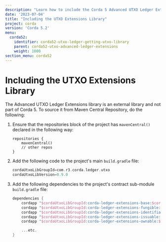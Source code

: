 ```yaml
---
description: "Learn how to include the Corda 5 Advanced UTXO Ledger Extensions library in your project."
date: '2023-07-04'
title: "Including the UTXO Extensions Library"
project: corda
version: 'Corda 5.2'
menu:
  corda52:
    identifier: corda52-utxo-ledger-getting-utxo-library
    parent: corda52-utxo-advanced-ledger-extensions
    weight: 1000
section_menu: corda52
---
```


# Including the UTXO Extensions Library

The Advanced UTXO Ledger Extensions library is an external library and not part of Corda 5. To source it
from Maven Central Repository, do the following:

1. Ensure that the repositories block of the project has `mavenCentral()` declared in the following way:

   ```
   repositories {
       mavenCentral()
       // other repos
   }
   ```

2. Add the following code to the project's main `build.gradle` file:

   ```gradle
   cordaUtxoLibGroupId=com.r3.corda.ledger.utxo
   cordaUtxoLibVersion=0.9.0
   ```

3. Add the following dependencies to the project's contract sub-module `build.gradle` file:

   ```gradle
   dependencies {
       cordapp "$cordaUtxoLibGroupId:corda-ledger-extensions-base:$cordaUtxoLibVersion"
       cordapp "$cordaUtxoLibGroupId:corda-ledger-extensions-fungible:$cordaUtxoLibVersion"
       cordapp "$cordaUtxoLibGroupId:corda-ledger-extensions-identifiable:$cordaUtxoLibVersion"
       cordapp "$cordaUtxoLibGroupId:corda-ledger-extensions-issuable:$cordaUtxoLibVersion"
       cordapp "$cordaUtxoLibGroupId:corda-ledger-extensions-ownable:$cordaUtxoLibVersion"

       ...etc.
   }
   ```
